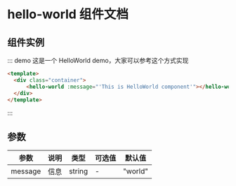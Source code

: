 # hello-world 组件文档

## 组件实例

::: demo 这是一个 HelloWorld demo，大家可以参考这个方式实现
```html
<template>
  <div class="container">
      <hello-world :message="'This is HelloWorld component'"></hello-world>
  </div>
</template>
```
:::

## 参数

| 参数    | 说明 | 类型   | 可选值 | 默认值  |
| ------- | ---- | ------ | ------ | ------- |
| message | 信息 | string | -      | "world" |


